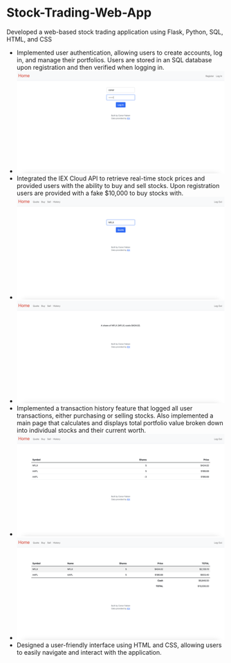 # Stock-Trading-Web-App
Developed a web-based stock trading application using Flask, Python, SQL, HTML, and CSS

* Implemented user authentication, allowing users to create accounts, log in, and manage their portfolios. Users are stored in an SQL database upon registration and then verified when logging in.
* <img src="image1.png">
* Integrated the IEX Cloud API to retrieve real-time stock prices and provided users with the ability to buy and sell stocks. Upon registration users are provided with a fake $10,000 to buy stocks with.
* <img src="image2.png">
* <img src="image3.png">
* Implemented a transaction history feature that logged all user transactions, either purchasing or selling stocks. Also implemented a main page that  calculates and displays total portfolio value broken down into individual stocks and their current worth.
* <img src="image5.png">
* <img src="image4.png">
* Designed a user-friendly interface using HTML and CSS, allowing users to easily navigate and interact with the application.
